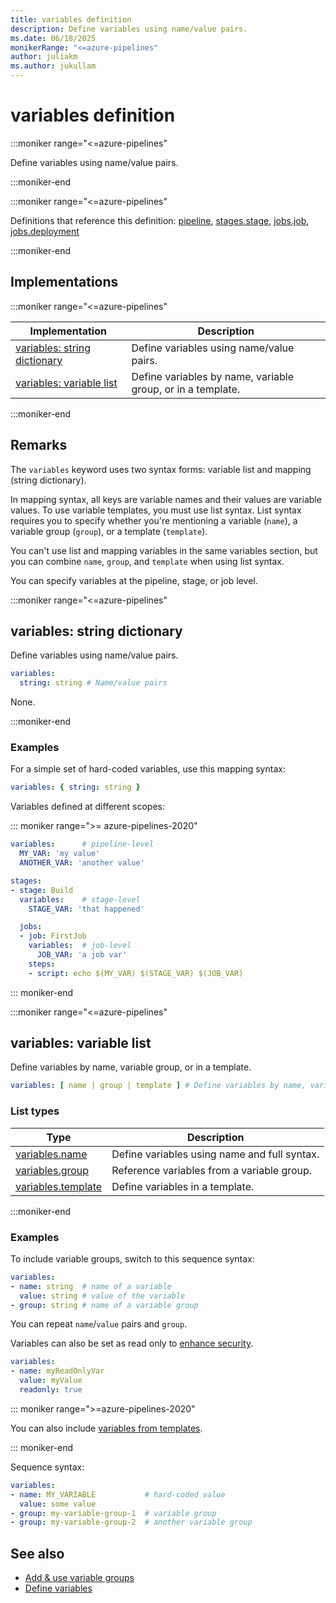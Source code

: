 ```yaml
---
title: variables definition
description: Define variables using name/value pairs.
ms.date: 06/18/2025
monikerRange: "<=azure-pipelines"
author: juliakm
ms.author: jukullam
---
```


# variables definition

<!-- :::description::: -->
:::moniker range="<=azure-pipelines"

<!-- :::editable-content name="description"::: -->
Define variables using name/value pairs.
<!-- :::editable-content-end::: -->

:::moniker-end
<!-- :::description-end::: -->

<!-- :::parents::: -->
:::moniker range="<=azure-pipelines"

Definitions that reference this definition: [pipeline](pipeline.md), [stages.stage](stages-stage.md), [jobs.job](jobs-job.md), [jobs.deployment](jobs-deployment.md)

:::moniker-end

<!-- :::parents-end::: -->

## Implementations

<!-- :::implementations-list::: -->
:::moniker range="<=azure-pipelines"

| Implementation | Description |
|---|---|
| [variables: string dictionary](#variablesmapping) | Define variables using name/value pairs. |
| [variables: variable list](#variablesvariablelist) | Define variables by name, variable group, or in a template. |

:::moniker-end
<!-- :::implementations-list-end::: -->

<!-- :::remarks::: -->
<!-- :::editable-content name="remarks"::: -->
## Remarks

The `variables` keyword uses two syntax forms: variable list and mapping (string dictionary).

In mapping syntax, all keys are variable names and their values are variable values. To use variable templates, you must use list syntax. List syntax requires you to specify whether you're mentioning a variable (`name`), a variable group (`group`), or a template (`template`).

You can't use list and mapping variables in the same variables section, but you can combine `name`, `group`, and `template` when using list syntax.

You can specify variables at the pipeline, stage, or job level.
<!-- :::editable-content-end::: -->
<!-- :::remarks-end::: -->

<!-- :::examples::: -->
<!-- :::editable-content name="examples"::: -->
<!-- :::editable-content-end::: -->
<!-- :::examples-end::: -->

<!-- :::implementations::: -->
<!-- :::implementation-item name="variables: mapping"::: -->
<a name="variablesmapping"></a>
<!-- :::objectAnyOf::: -->
:::moniker range="<=azure-pipelines"

<!-- :::implementation-signature::: -->
## variables: string dictionary
<!-- :::implementation-signature-end::: -->

<!-- :::implementation-description::: -->
<!-- :::editable-content name="description"::: -->
Define variables using name/value pairs.
<!-- :::editable-content-end::: -->
<!-- :::implementation-description-end::: -->

<!-- :::implementation-syntax::: -->
```yaml
variables:
  string: string # Name/value pairs
```
<!-- :::implementation-syntax-end::: -->

<!-- :::implementation-properties::: -->
None.
<!-- :::implementation-properties-end::: -->

:::moniker-end
<!-- :::objectAnyOf-end::: -->

<!-- :::remarks::: -->
<!-- :::editable-content name="remarks"::: -->
<!-- :::editable-content-end::: -->
<!-- :::remarks-end::: -->

<!-- :::examples::: -->
<!-- :::editable-content name="examples"::: -->
### Examples

For a simple set of hard-coded variables, use this mapping syntax:

```yaml
variables: { string: string }
```

Variables defined at different scopes:

::: moniker range=">= azure-pipelines-2020"

```yaml
variables:      # pipeline-level
  MY_VAR: 'my value'
  ANOTHER_VAR: 'another value'

stages:
- stage: Build
  variables:    # stage-level
    STAGE_VAR: 'that happened'

  jobs:
  - job: FirstJob
    variables:  # job-level
      JOB_VAR: 'a job var'
    steps:
    - script: echo $(MY_VAR) $(STAGE_VAR) $(JOB_VAR)
```

::: moniker-end
<!-- :::editable-content-end::: -->
<!-- :::examples-end::: -->
<!-- :::implementation-item-end::: -->
<!-- :::implementation-item name="variables: variable list"::: -->
<a name="variablesvariablelist"></a>
<!-- :::arrayAnyOf::: -->
:::moniker range="<=azure-pipelines"

<!-- :::implementation-signature::: -->
## variables: variable list
<!-- :::implementation-signature-end::: -->

<!-- :::implementation-description::: -->
<!-- :::editable-content name="description"::: -->
Define variables by name, variable group, or in a template.
<!-- :::editable-content-end::: -->
<!-- :::implementation-description-end::: -->

<!-- :::implementation-syntax::: -->
```yaml
variables: [ name | group | template ] # Define variables by name, variable group, or in a template.
```
<!-- :::implementation-syntax-end::: -->

### List types

<!-- :::implementation-list-types::: -->
| Type | Description |
|---|---|
| [variables.name](variables-name.md) | Define variables using name and full syntax. |
| [variables.group](variables-group.md) | Reference variables from a variable group. |
| [variables.template](variables-template.md) | Define variables in a template. |
<!-- :::implementation-list-types-end::: -->

:::moniker-end
<!-- :::arrayAnyOf-end::: -->

<!-- :::remarks::: -->
<!-- :::editable-content name="remarks"::: -->
<!-- :::editable-content-end::: -->
<!-- :::remarks-end::: -->

<!-- :::examples::: -->
<!-- :::editable-content name="examples"::: -->
### Examples

To include variable groups, switch to this sequence syntax:

```yaml
variables:
- name: string  # name of a variable
  value: string # value of the variable
- group: string # name of a variable group
```

You can repeat `name`/`value` pairs and `group`.

Variables can also be set as read only to [enhance security](/azure/devops/pipelines/security/inputs#variables). 

```yaml
variables:
- name: myReadOnlyVar
  value: myValue
  readonly: true
```

::: moniker range=">=azure-pipelines-2020"

You can also include [variables from templates](/azure/devops/pipelines/process/templates#variable-reuse).

::: moniker-end

Sequence syntax:

```yaml
variables:
- name: MY_VARIABLE           # hard-coded value
  value: some value
- group: my-variable-group-1  # variable group
- group: my-variable-group-2  # another variable group
```
<!-- :::editable-content-end::: -->
<!-- :::examples-end::: -->
<!-- :::implementation-item-end::: -->
<!-- :::implementations-end::: -->

<!-- :::see-also::: -->
<!-- :::editable-content name="seeAlso"::: -->
## See also

- [Add & use variable groups](/azure/devops/pipelines/library/variable-groups)
- [Define variables](/azure/devops/pipelines/process/variables)
<!-- :::editable-content-end::: -->
<!-- :::see-also-end::: -->
